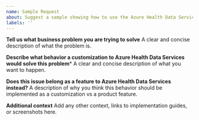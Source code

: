```yaml
---
name: Sample Request
about: Suggest a sample showing how to use the Azure Health Data Services SDK.
labels: ''
---
```


**Tell us what business problem you are trying to solve**
A clear and concise description of what the problem is.

**Describe what behavior a customization to Azure Health Data Services would solve this problem***
A clear and concise description of what you want to happen.

**Does this issue belong as a feature to Azure Health Data Services instead?**
A description of why you think this behavior should be implemented as a customization vs a product feature.

**Additional context**
Add any other context, links to implementation guides, or screenshots here.
